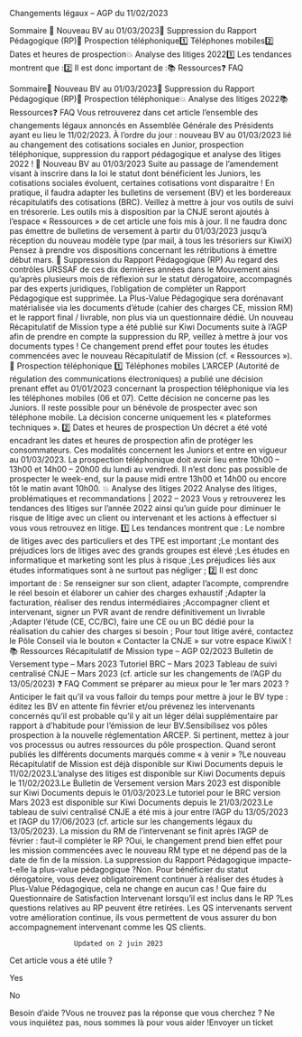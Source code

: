 



Changements légaux – AGP du 11/02/2023

Sommaire 
💸 Nouveau BV au 01/03/2023📝 Suppression du Rapport Pédagogique (RP)📱 Prospection téléphonique1️⃣ Téléphones mobiles2️⃣ Dates et heures de prospection💥 Analyse des litiges 20221️⃣ Les tendances montrent que :2️⃣ Il est donc important de :📚 Ressources❓ FAQ



Sommaire💸 Nouveau BV au 01/03/2023📝 Suppression du Rapport Pédagogique (RP)📱 Prospection téléphonique💥 Analyse des litiges 2022📚 Ressources❓ FAQ
Vous retrouverez dans cet article l’ensemble des changements légaux annoncés en Assemblée Générale des Présidents ayant eu lieu le 11/02/2023. À l’ordre du jour : nouveau BV au 01/03/2023 lié au changement des cotisations sociales en Junior, prospection téléphonique, suppression du rapport pédagogique et analyse des litiges 2022 !
💸 Nouveau BV au 01/03/2023
Suite au passage de l’amendement visant à inscrire dans la loi le statut dont bénéficient les Juniors, les cotisations sociales évoluent, certaines cotisations vont disparaitre !
En pratique, il faudra adapter les bulletins de versement (BV) et les bordereaux récapitulatifs des cotisations (BRC).
Veillez à mettre à jour vos outils de suivi en trésorerie. Les outils mis à disposition par la CNJE seront ajoutés à l’espace « Ressources » de cet article une fois mis à jour.
Il ne faudra donc pas émettre de bulletins de versement à partir du 01/03/2023 jusqu’à réception du nouveau modèle type (par mail, à tous les trésoriers sur KiwiX)
Pensez à prendre vos dispositions concernant les rétributions à émettre début mars.
📝 Suppression du Rapport Pédagogique (RP)
Au regard des contrôles URSSAF de ces dix dernières années dans le Mouvement ainsi qu’après plusieurs mois de réflexion sur le statut dérogatoire, accompagnés par des experts juridiques, l’obligation de compléter un Rapport Pédagogique est supprimée.
La Plus-Value Pédagogique sera dorénavant matérialisée via les documents d’étude (cahier des charges CE, mission RM) et le rapport final / livrable, non plus via un questionnaire dédié.
Un nouveau Récapitulatif de Mission type a été publié sur Kiwi Documents suite à l’AGP afin de prendre en compte la suppression du RP, veillez à mettre à jour vos documents types !
Ce changement prend effet pour toutes les études commencées avec le nouveau Récapitulatif de Mission (cf. « Ressources »).
📱 Prospection téléphonique
1️⃣ Téléphones mobiles
L’ARCEP (Autorité de régulation des communications électroniques) a publié une décision prenant effet au 01/01/2023 concernant la prospection téléphonique via les les téléphones mobiles (06 et 07).
Cette décision ne concerne pas les Juniors. Il reste possible pour un bénévole de prospecter avec son téléphone mobile. La décision concerne uniquement les « plateformes techniques ».
2️⃣ Dates et heures de prospection
Un décret a été voté encadrant les dates et heures de prospection afin de protéger les consommateurs. Ces modalités concernent les Juniors et entre en vigueur au 01/03/2023.
La prospection téléphonique doit avoir lieu entre 10h00 – 13h00 et 14h00 – 20h00 du lundi au vendredi.
Il n’est donc pas possible de prospecter le week-end, sur la pause midi entre 13h00 et 14h00 ou encore tôt le matin avant 10h00.
💥 Analyse des litiges 2022
Analyse des litiges, problématiques et recommandations | 2022 – 2023
Vous y retrouverez les tendances des litiges sur l’année 2022 ainsi qu’un guide pour diminuer le risque de litige avec un client ou intervenant et les actions à effectuer si vous vous retrouvez en litige.
1️⃣ Les tendances montrent que :
Le nombre de litiges avec des particuliers et des TPE est important ;Le montant des préjudices lors de litiges avec des grands groupes est élevé ;Les études en informatique et marketing sont les plus à risque ;Les préjudices liés aux études informatiques sont à ne surtout pas négliger ;
2️⃣ Il est donc important de :
Se renseigner sur son client, adapter l’acompte, comprendre le réel besoin et élaborer un cahier des charges exhaustif ;Adapter la facturation, réaliser des rendus intermédiaires ;Accompagner client et intervenant, signer un PVR avant de rendre définitivement un livrable ;Adapter l’étude (CE, CC/BC), faire une CE ou un BC dédié pour la réalisation du cahier des charges si besoin ;
Pour tout litige avéré, contactez le Pôle Conseil via le bouton « Contacter la CNJE » sur votre espace KiwiX !
📚 Ressources
Récapitulatif de Mission type – AGP 02/2023
Bulletin de Versement type – Mars 2023
Tutoriel BRC – Mars 2023
Tableau de suivi centralisé CNJE – Mars 2023 (cf. article sur les changements de l’AGP du 13/05/2023)
❓ FAQ
Comment se préparer au mieux pour le 1er mars 2023 ?Anticiper le fait qu’il va vous falloir du temps pour mettre à jour le BV type : éditez les BV en attente fin février et/ou prévenez les intervenants concernés qu’il est probable qu’il y ait un léger délai supplémentaire par rapport à d’habitude pour l’émission de leur BV.Sensibilisez vos pôles prospection à la nouvelle réglementation ARCEP. Si pertinent, mettez à jour vos processus ou autres ressources du pôle prospection.
Quand seront publiés les différents documents marqués comme « à venir » ?Le nouveau Récapitulatif de Mission est déjà disponible sur Kiwi Documents depuis le 11/02/2023.L’analyse des litiges est disponible sur Kiwi Documents depuis le 11/02/2023.Le Bulletin de Versement version Mars 2023 est disponible sur Kiwi Documents depuis le 01/03/2023.Le tutoriel pour le BRC version Mars 2023 est disponible sur Kiwi Documents depuis le 21/03/2023.Le tableau de suivi centralisé CNJE a été mis à jour entre l’AGP du 13/05/2023 et l’AGP du 17/06/2023 (cf. article sur les changements légaux du 13/05/2023).
La mission du RM de l’intervenant se finit après l’AGP de février : faut-il compléter le RP ?Oui, le changement prend bien effet pour les mission commencées avec le nouveau RM type et ne dépend pas de la date de fin de la mission.
La suppression du Rapport Pédagogique impacte-t-elle la plus-value pédagogique ?Non. Pour bénéficier du statut dérogatoire, vous devez obligatoirement continuer à réaliser des études à Plus-Value Pédagogique, cela ne change en aucun cas !
Que faire du Questionnaire de Satisfaction Intervenant lorsqu’il est inclus dans le RP ?Les questions relatives au RP peuvent être retirées. Les QS intervenants servent votre amélioration continue, ils vous permettent de vous assurer du bon accompagnement intervenant comme les QS clients.


					Updated on 2 juin 2023				



Cet article vous a été utile ?




Yes



No





Besoin d’aide ?Vous ne trouvez pas la réponse que vous cherchez ? Ne vous inquiétez pas, nous sommes là pour vous aider !Envoyer un ticket

